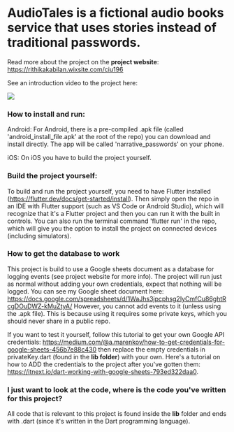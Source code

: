 # AudioTales is a fictional audio books service that uses stories instead of traditional passwords.

Read more about the project on the **project website**: https://rithikakabilan.wixsite.com/ciu196


See an introduction video to the project here:

[![](http://img.youtube.com/vi/ufrCqc-CQk8/0.jpg)](http://www.youtube.com/watch?v=ufrCqc-CQk8 "What is AudioTales?")


### How to install and run:

Android:
For Android, there is a pre-compiled .apk file (called 'android_install_file.apk' at the root of the repo) you can download and install directly. The app will be called 'narrative_passwords' on your phone.

iOS:
On iOS you have to build the project yourself.

### Build the project yourself:
To build and run the project yourself, you need to have Flutter installed (https://flutter.dev/docs/get-started/install).
Then simply open the repo in an IDE with Flutter support (such as VS Code or Android Studio), which will recognize that it's a Flutter project and then you can run it with the built in controls. You can also run the terminal command 'flutter run' in the repo, which will give you the option to install the project on connected devices (including simulators).


### How to get the database to work
This project is build to use a Google sheets document as a database for logging events (see project website for more info).
The project will run just as normal without adding your own credentials, expect that nothing will be logged. 
You can see my Google sheet document here: https://docs.google.com/spreadsheets/d/1WaJhs3jpcphsg2IyCmfCu86ghtRcgDOuDWZ-kMuZtyA/ 
However, you cannot add events to it (unless using the .apk file). This is because using it requires some private keys, which you should never share in a public repo. 

If you want to test it yourself, follow this tutorial to get your own Google API credentials: https://medium.com/@a.marenkov/how-to-get-credentials-for-google-sheets-456b7e88c430 then replace the empty credentials in privateKey.dart (found in the **lib folder**) with your own. Here's a tutorial on how to ADD the credentials to the project after you've gotten them: https://itnext.io/dart-working-with-google-sheets-793ed322daa0. 

### I just want to look at the code, where is the code you've written for this project?
All code that is relevant to this project is found inside the **lib** folder and ends with .dart (since it's written in the Dart programming language).


 
